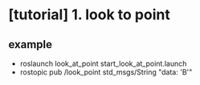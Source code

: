 # [tutorial] 1. look to point 

## example
- roslaunch look_at_point start_look_at_point.launch 
- rostopic pub /look_point std_msgs/String "data: 'B'" 
